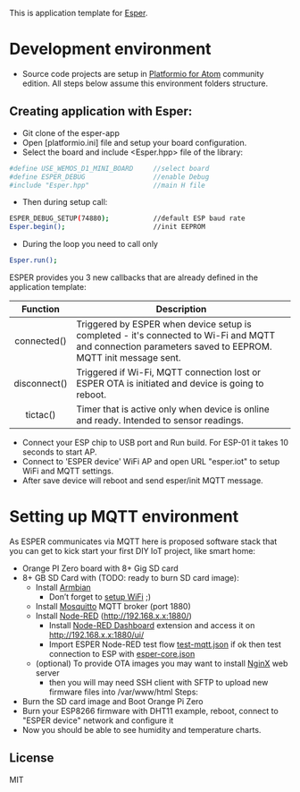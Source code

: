 This is application template for [Esper].

# Development environment
* Source code projects are setup in [Platformio for Atom] community edition. All steps below assume this environment folders structure.

## Creating application with Esper:
* Git clone of the esper-app
* Open [platformio.ini] file and setup your board configuration.
* Select the board and include <Esper.hpp> file of the library:
```sh
#define USE_WEMOS_D1_MINI_BOARD     //select board
#define ESPER_DEBUG                 //enable Debug
#include "Esper.hpp"                //main H file
```
* Then during setup call:
```sh
ESPER_DEBUG_SETUP(74880);           //default ESP baud rate
Esper.begin();                      //init EEPROM
```
* During the loop you need to call only
```sh
Esper.run();
```
ESPER provides you 3 new callbacks that are already defined in the application template:

| Function | Description |
| :---: | --- |
| connected() | Triggered by ESPER when device setup is completed - it's connected to Wi-Fi and MQTT and connection parameters saved to EEPROM. MQTT init message sent. |
| disconnect() | Triggered if Wi-Fi, MQTT connection lost or ESPER OTA is initiated and device is going to reboot. |
| tictac() | Timer that is active only when device is online and ready. Intended to sensor readings. |

* Connect your ESP chip to USB port and Run build. For ESP-01 it takes 10 seconds to start AP.
* Connect to 'ESPER device' WiFi AP and open URL "esper.iot" to setup WiFi and MQTT settings.
* After save device will reboot and send esper/init MQTT message.

# Setting up MQTT environment
As ESPER communicates via MQTT here is proposed software stack that you can get to kick start your first DIY IoT project, like smart home:
* Orange PI Zero board with 8+ Gig SD card
* 8+ GB SD Card with (TODO: ready to burn SD card image):
  * Install [Armbian]
    * Don’t forget to [setup WiFi] ;)
  * Install [Mosquitto] MQTT broker (port 1880)
  * Install [Node-RED] (http://192.168.x.x:1880/)
    * Install [Node-RED Dashboard] extension and access it on http://192.168.x.x:1880/ui/
    * Import ESPER Node-RED test flow [test-mqtt.json] if ok then test connection to ESP with [esper-core.json]
  * (optional) To provide OTA images you may want to install [NginX] web server
    * then you will may need SSH client with SFTP to upload new firmware files into /var/www/html
Steps:
* Burn the SD card image and Boot Orange Pi Zero
* Burn your ESP8266 firmware with DHT11 example, reboot, connect to "ESPER device" network and configure it
* Now you should be able to see humidity and temperature charts.

License
----

MIT


[//]: #

[Esper]: https://github.com/palivoda/esper


[Armbian]: https://docs.armbian.com/User-Guide_Getting-Started/

[setup WiFi]: https://cloudvedas.com/how-to-use-nmtui-and-nmcli-tool-to-configure-network-in-redhat-linux/

[Mosquitto]: https://www.digitalocean.com/community/tutorials/how-to-install-and-secure-the-mosquitto-mqtt-messaging-broker-on-debian-8

[Node-RED]: https://diyprojects.io/install-node-red-orange-pi-running-armbian/#.Wrfo-2puaUm

[Node-RED Dashboard]: https://flows.nodered.org/node/node-red-dashboard

[test-mqtt.json]: /examples/node-RED/test-mqtt.json

[esper-core.json]: /examples/node-RED/esper-core.json

[NginX]: https://www.digitalocean.com/community/tutorials/how-to-install-linux-nginx-mysql-php-lemp-stack-on-debian-8

[Platformio for Atom]: http://docs.platformio.org/en/latest/ide/atom.html#installation
